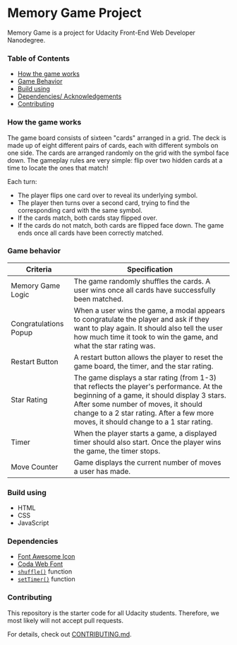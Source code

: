 # Memory Game Project

Memory Game is a project for Udacity Front-End Web Developer Nanodegree.

### Table of Contents
- [How the game works](https://github.com/ionipas/fend-project-memory-game#how-the-game-works)
- [Game Behavior](https://github.com/ionipas/fend-project-memory-game#game-behavior)
- [Build using](https://github.com/ionipas/fend-project-memory-game#build-using)
- [Dependencies/ Acknowledgements](https://github.com/ionipas/fend-project-memory-game#dependencies)
- [Contributing](https://github.com/ionipas/fend-project-memory-game#contributing)

### How the game works

The game board consists of sixteen "cards" arranged in a grid. The deck is made up of eight different pairs of cards, each with different symbols on one side. The cards are arranged randomly on the grid with the symbol face down. The gameplay rules are very simple: flip over two hidden cards at a time to locate the ones that match!

Each turn:
- The player flips one card over to reveal its underlying symbol.
- The player then turns over a second card, trying to find the corresponding card with the same symbol.
- If the cards match, both cards stay flipped over.
- If the cards do not match, both cards are flipped face down.
The game ends once all cards have been correctly matched.

### Game behavior

|Criteria|Specification|
|---|---|
|Memory Game Logic|The game randomly shuffles the cards. A user wins once all cards have successfully been matched.|
|Congratulations Popup|When a user wins the game, a modal appears to congratulate the player and ask if they want to play again. It should also tell the user how much time it took to win the game, and what the star rating was.|
|Restart Button|A restart button allows the player to reset the game board, the timer, and the star rating.|
|Star Rating|The game displays a star rating (from 1-3) that reflects the player's performance. At the beginning of a game, it should display 3 stars. After some number of moves, it should change to a 2 star rating. After a few more moves, it should change to a 1 star rating.|
|Timer|When the player starts a game, a displayed timer should also start. Once the player wins the game, the timer stops.|
|Move Counter|Game displays the current number of moves a user has made.|

### Build using

- HTML
- CSS
- JavaScript

### Dependencies

- [Font Awesome Icon](https://maxcdn.bootstrapcdn.com/font-awesome/4.6.1/css/font-awesome.min.css)
- [Coda Web Font](https://fonts.googleapis.com/css?family=Coda)
- [`shuffle()`](http://stackoverflow.com/a/2450976) function
- [`setTimer()`](http://stackoverflow.com/a/5517836) function

### Contributing

This repository is the starter code for all Udacity students. Therefore, we most likely will not accept pull requests.

For details, check out [CONTRIBUTING.md](https://github.com/ionipas/fend-project-memory-game/blob/master/CONTRIBUTING.md).
